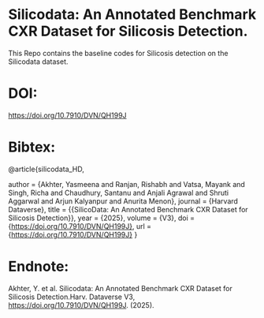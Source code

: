 # Silicodata: An Annotated Benchmark CXR Dataset for Silicosis Detection.<br/>
This Repo contains the baseline codes for Silicosis detection on the Silicodata dataset.<br/>

# DOI: 
https://doi.org/10.7910/DVN/QH199J

# Bibtex: <br/>
@article{silicodata_HD,

author = {Akhter, Yasmeena and Ranjan, Rishabh and Vatsa, Mayank and Singh, Richa and Chaudhury, Santanu and Anjali Agrawal and Shruti Aggarwal and Arjun Kalyanpur and Anurita Menon},
journal = {Harvard Dataverse},
title = {{SilicoData: An Annotated Benchmark CXR Dataset for Silicosis Detection}},
year = {2025},
volume = {V3},
doi = {https://doi.org/10.7910/DVN/QH199J},
url = {https://doi.org/10.7910/DVN/QH199J}
}

# Endnote: <br/>
Akhter, Y. et al. Silicodata: An Annotated Benchmark CXR Dataset for Silicosis Detection.Harv. Dataverse V3, https://doi.org/10.7910/DVN/QH199J. (2025).

